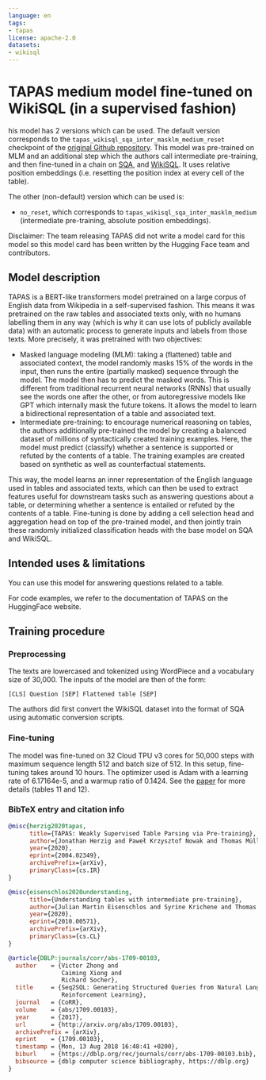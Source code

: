 ```yaml
---
language: en
tags:
- tapas
license: apache-2.0
datasets:
- wikisql
---
```


# TAPAS medium model fine-tuned on WikiSQL (in a supervised fashion)

his model has 2 versions which can be used. The default version corresponds to the `tapas_wikisql_sqa_inter_masklm_medium_reset` checkpoint of the [original Github repository](https://github.com/google-research/tapas).
This model was pre-trained on MLM and an additional step which the authors call intermediate pre-training, and then fine-tuned in a chain on [SQA](https://www.microsoft.com/en-us/download/details.aspx?id=54253), and [WikiSQL](https://github.com/salesforce/WikiSQL). It uses relative position embeddings (i.e. resetting the position index at every cell of the table).

The other (non-default) version which can be used is: 
- `no_reset`, which corresponds to `tapas_wikisql_sqa_inter_masklm_medium` (intermediate pre-training, absolute position embeddings). 

Disclaimer: The team releasing TAPAS did not write a model card for this model so this model card has been written by
the Hugging Face team and contributors.

## Model description

TAPAS is a BERT-like transformers model pretrained on a large corpus of English data from Wikipedia in a self-supervised fashion. 
This means it was pretrained on the raw tables and associated texts only, with no humans labelling them in any way (which is why it
can use lots of publicly available data) with an automatic process to generate inputs and labels from those texts. More precisely, it
was pretrained with two objectives:

- Masked language modeling (MLM): taking a (flattened) table and associated context, the model randomly masks 15% of the words in 
  the input, then runs the entire (partially masked) sequence through the model. The model then has to predict the masked words. 
  This is different from traditional recurrent neural networks (RNNs) that usually see the words one after the other, 
  or from autoregressive models like GPT which internally mask the future tokens. It allows the model to learn a bidirectional 
  representation of a table and associated text.
- Intermediate pre-training: to encourage numerical reasoning on tables, the authors additionally pre-trained the model by creating 
  a balanced dataset of millions of syntactically created training examples. Here, the model must predict (classify) whether a sentence 
  is supported or refuted by the contents of a table. The training examples are created based on synthetic as well as counterfactual statements.

This way, the model learns an inner representation of the English language used in tables and associated texts, which can then be used 
to extract features useful for downstream tasks such as answering questions about a table, or determining whether a sentence is entailed
or refuted by the contents of a table. Fine-tuning is done by adding a cell selection head and aggregation head on top of the pre-trained model, and then jointly train these randomly initialized classification heads with the base model on SQA and WikiSQL. 


## Intended uses & limitations

You can use this model for answering questions related to a table.

For code examples, we refer to the documentation of TAPAS on the HuggingFace website. 


## Training procedure

### Preprocessing

The texts are lowercased and tokenized using WordPiece and a vocabulary size of 30,000. The inputs of the model are
then of the form:

```
[CLS] Question [SEP] Flattened table [SEP]
```

The authors did first convert the WikiSQL dataset into the format of SQA using automatic conversion scripts.

### Fine-tuning

The model was fine-tuned on 32 Cloud TPU v3 cores for 50,000 steps with maximum sequence length 512 and batch size of 512.
In this setup, fine-tuning takes around 10 hours. The optimizer used is Adam with a learning rate of 6.17164e-5, and a warmup 
ratio of 0.1424. See the [paper](https://arxiv.org/abs/2004.02349) for more details (tables 11 and 12). 


### BibTeX entry and citation info

```bibtex
@misc{herzig2020tapas,
      title={TAPAS: Weakly Supervised Table Parsing via Pre-training}, 
      author={Jonathan Herzig and Paweł Krzysztof Nowak and Thomas Müller and Francesco Piccinno and Julian Martin Eisenschlos},
      year={2020},
      eprint={2004.02349},
      archivePrefix={arXiv},
      primaryClass={cs.IR}
}
```

```bibtex
@misc{eisenschlos2020understanding,
      title={Understanding tables with intermediate pre-training}, 
      author={Julian Martin Eisenschlos and Syrine Krichene and Thomas Müller},
      year={2020},
      eprint={2010.00571},
      archivePrefix={arXiv},
      primaryClass={cs.CL}
}
```

```bibtex
@article{DBLP:journals/corr/abs-1709-00103,
  author    = {Victor Zhong and
               Caiming Xiong and
               Richard Socher},
  title     = {Seq2SQL: Generating Structured Queries from Natural Language using
               Reinforcement Learning},
  journal   = {CoRR},
  volume    = {abs/1709.00103},
  year      = {2017},
  url       = {http://arxiv.org/abs/1709.00103},
  archivePrefix = {arXiv},
  eprint    = {1709.00103},
  timestamp = {Mon, 13 Aug 2018 16:48:41 +0200},
  biburl    = {https://dblp.org/rec/journals/corr/abs-1709-00103.bib},
  bibsource = {dblp computer science bibliography, https://dblp.org}
}
```